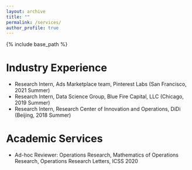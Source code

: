 ```yaml
---
layout: archive
title: ""
permalink: /services/
author_profile: true
---
```

{% include base_path %} 



# Industry Experience
* Research Intern, Ads Marketplace team, Pinterest Labs (San Francisco, 2021 Summer)
* Research Intern, Data Science Group, Blue Fire Capital, LLC (Chicago, 2019 Summer)
* Research Intern, Research Center of Innovation and Operations, DiDi (Beijing, 2018 Summer)

# Academic Services
* Ad-hoc Reviewer: Operations Research, Mathematics of Operations Research, Operations Research Letters, ICSS 2020
